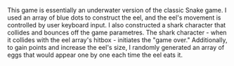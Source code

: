 This game is essentially an underwater version of the classic Snake game. I used an array of blue dots to construct the eel, and the eel's movement is controlled by user keyboard input. 
I also constructed a shark character that collides and bounces off the game parametres. The shark character - when it collides with the eel array's hitbox - initiates the "game over." 
Additionally, to gain points and increase the eel's size, I randomly generated an array of eggs that would appear one by one each time the eel eats it. 
